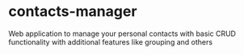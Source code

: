 # contacts-manager
Web application to manage your personal contacts with basic CRUD functionality with additional features like grouping and others
